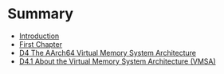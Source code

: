 # Summary

* [Introduction](README.md)
* [First Chapter](chapter1.md)
* [D4 The AArch64 Virtual Memory System Architecture](d4_the_aarch64_virtual_memory_system_archi_md_md.md)
* [D4.1 About the Virtual Memory System Architecture (VMSA)](d41_about_the_virtual_memory_system_architecture_v.md)

